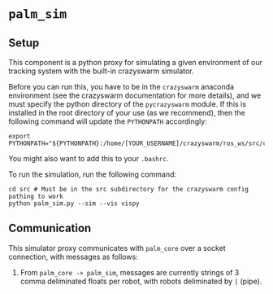 # `palm_sim`

## Setup

This component is a python proxy for simulating a given environment of our tracking system with the built-in crazyswarm simulator. 

Before you can run this, you have to be in the `crazyswarm` anaconda environment (see the crazyswarm documentation for more details), and we must specify the python directory of the `pycrazyswarm` module. If this is installed in the root directory of your use (as we recommend), then the following command will update the `PYTHONPATH` accordingly:

```
export PYTHONPATH="${PYTHONPATH}:/home/[YOUR_USERNAME]/crazyswarm/ros_ws/src/crazyswarm/scripts"
```

You might also want to add this to your `.bashrc`.

To run the simulation, run the following command:

```
cd src # Must be in the src subdirectory for the crazyswarm config pathing to work
python palm_sim.py --sim --vis vispy 
```

## Communication

This simulator proxy communicates with `palm_core` over a socket connection, with messages as follows:

1. From `palm_core -> palm_sim`, messages are currently strings of 3 comma deliminated floats per robot, with robots deliminated by `|` (pipe).
